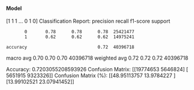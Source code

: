 #### Model
[1 1 1 ... 0 1 0]
Classification Report:
              precision    recall  f1-score   support

           0       0.78      0.78      0.78  25421477
           1       0.62      0.62      0.62  14975241

    accuracy                           0.72  40396718
   macro avg       0.70      0.70      0.70  40396718
weighted avg       0.72      0.72      0.72  40396718

Accuracy: 0.7203055208593926
Confusion Matrix:
[[19774653  5646824]
 [ 5651915  9323326]]
Confusion Matrix (%):
[[48.95113757 13.9784227 ]
 [13.99102521 23.07941452]]
